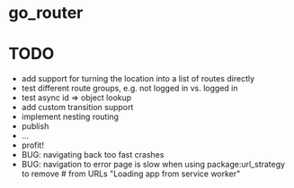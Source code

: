 # go_router

# TODO
- add support for turning the location into a list of routes directly
- test different route groups, e.g. not logged in vs. logged in
- test async id => object lookup
- add custom transition support
- implement nesting routing
- publish
- ...
- profit!
- BUG: navigating back too fast crashes
- BUG: navigation to error page is slow when using package:url_strategy to remove # from URLs
  "Loading app from service worker"
